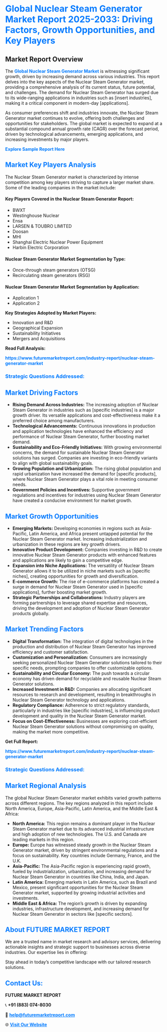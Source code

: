 <h1 style="color: #007BFF;">Global Nuclear Steam Generator Market Report 2025-2033: Driving Factors, Growth Opportunities, and Key Players</h1>

<section id="overview">
<h2>Market Report Overview</h2>
<p>The <a href="https://www.futuremarketreport.com/industry-report/nuclear-steam-generator-market" style="color: #007BFF; text-decoration: none;"><strong>Global Nuclear Steam Generator Market</strong></a> is witnessing significant growth, driven by increasing demand across various industries. This report delves into the key aspects of the Nuclear Steam Generator market, providing a comprehensive analysis of its current status, future potential, and challenges. The demand for Nuclear Steam Generator has surged due to its wide-ranging applications in industries such as [insert industries], making it a critical component in modern-day [applications].</p>
<p>As consumer preferences shift and industries innovate, the Nuclear Steam Generator market continues to evolve, offering both challenges and opportunities for stakeholders. The global market is expected to expand at a substantial compound annual growth rate (CAGR) over the forecast period, driven by technological advancements, emerging applications, and increasing investments by major players.</p>
</section>

<section id="overview">
<p><a href="https://www.futuremarketreport.com/request-sample/reportId=105536" style="color: #007BFF; text-decoration: none;"><strong>Explore Sample Report Here</strong></a></p>
</section>

<section id="key-players">
<h2 style="color: #007BFF;">Market Key Players Analysis</h2>
<p>The Nuclear Steam Generator market is characterized by intense competition among key players striving to capture a larger market share. Some of the leading companies in the market include:</p>
<h4>Key Players Covered in the Nuclear Steam Generator Report:</h4>
<ul><li>BWXT</li><li>Westinghouse Nuclear</li><li>Ensa</li><li>LARSEN &amp; TOUBRO LIMITED</li><li>Doosan</li><li>MHI</li><li>Shanghai Electric Nuclear Power Equipment</li><li>Harbin Electric Corporation</li></ul>
<h4>Nuclear Steam Generator Market Segmentation by Type:</h4>
<ul><li>Once-through steam generators (OTSG)</li><li>Recirculating steam generators (RSG)</li></ul>

<h4>Nuclear Steam Generator Market Segmentation by Application:</h4>
<ul><li>Application 1</li><li>Application 2</li></ul>
<p><strong>Key Strategies Adopted by Market Players:</strong></p>
<ul>
<li>Innovation and R&D</li>
<li>Geographical Expansion</li>
<li>Sustainability Initiatives</li>
<li>Mergers and Acquisitions</li>
</ul>
</section>

<section>
<p><strong>Read Full Analysis: </strong></p><a href="https://www.futuremarketreport.com/industry-report/nuclear-steam-generator-market" style="color: #007BFF; text-decoration: none;"><strong>https://www.futuremarketreport.com/industry-report/nuclear-steam-generator-market</strong></a>
<h3 style="color: #007BFF;">Strategic Questions Addressed:</h3>
</section>

<section id="driving-factors">
<h2 style="color: #007BFF;">Market Driving Factors</h2>
<ul>
<li><strong>Rising Demand Across Industries:</strong> The increasing adoption of Nuclear Steam Generator in industries such as [specific industries] is a major growth driver. Its versatile applications and cost-effectiveness make it a preferred choice among manufacturers.</li>
<li><strong>Technological Advancements:</strong> Continuous innovations in production and application technologies have enhanced the efficiency and performance of Nuclear Steam Generator, further boosting market demand.</li>
<li><strong>Sustainability and Eco-Friendly Initiatives:</strong> With growing environmental concerns, the demand for sustainable Nuclear Steam Generator solutions has surged. Companies are investing in eco-friendly variants to align with global sustainability goals.</li>
<li><strong>Growing Population and Urbanization:</strong> The rising global population and rapid urbanization have increased the demand for [specific products], where Nuclear Steam Generator plays a vital role in meeting consumer needs.</li>
<li><strong>Government Policies and Incentives:</strong> Supportive government regulations and incentives for industries using Nuclear Steam Generator have created a conducive environment for market growth.</li>
</ul>
</section>

<section id="growth-opportunities">
<h2 style="color: #007BFF;">Market Growth Opportunities</h2>
<ul>
<li><strong>Emerging Markets:</strong> Developing economies in regions such as Asia-Pacific, Latin America, and Africa present untapped potential for the Nuclear Steam Generator market. Increasing industrialization and urbanization in these regions are key growth drivers.</li>
<li><strong>Innovative Product Development:</strong> Companies investing in R&D to create innovative Nuclear Steam Generator products with enhanced features and applications are likely to gain a competitive edge.</li>
<li><strong>Expansion into Niche Applications:</strong> The versatility of Nuclear Steam Generator allows it to be utilized in niche markets such as [specific niches], creating opportunities for growth and diversification.</li>
<li><strong>E-commerce Growth:</strong> The rise of e-commerce platforms has created a surge in demand for Nuclear Steam Generator used in [specific applications], further boosting market growth.</li>
<li><strong>Strategic Partnerships and Collaborations:</strong> Industry players are forming partnerships to leverage shared expertise and resources, driving the development and adoption of Nuclear Steam Generator products globally.</li>
</ul>
</section>

<section id="trending-factors">
<h2 style="color: #007BFF;">Market Trending Factors</h2>
<ul>
<li><strong>Digital Transformation:</strong> The integration of digital technologies in the production and distribution of Nuclear Steam Generator has improved efficiency and customer satisfaction.</li>
<li><strong>Customization and Personalization:</strong> Consumers are increasingly seeking personalized Nuclear Steam Generator solutions tailored to their specific needs, prompting companies to offer customizable options.</li>
<li><strong>Sustainability and Circular Economy:</strong> The push towards a circular economy has driven demand for recyclable and reusable Nuclear Steam Generator solutions.</li>
<li><strong>Increased Investment in R&D:</strong> Companies are allocating significant resources to research and development, resulting in breakthroughs in Nuclear Steam Generator technology and applications.</li>
<li><strong>Regulatory Compliance:</strong> Adherence to strict regulatory standards, particularly in industries like [specific industries], is influencing product development and quality in the Nuclear Steam Generator market.</li>
<li><strong>Focus on Cost-Effectiveness:</strong> Businesses are exploring cost-efficient Nuclear Steam Generator solutions without compromising on quality, making the market more competitive.</li>
</ul>
</section>

<section>
<p><strong>Get Full Report: </strong></p><a href="https://www.futuremarketreport.com/industry-report/nuclear-steam-generator-market" style="color: #007BFF; text-decoration: none;"><strong>https://www.futuremarketreport.com/industry-report/nuclear-steam-generator-market</strong></a>
<h3 style="color: #007BFF;">Strategic Questions Addressed:</h3>
</section>


<section id="regional-analysis">
<h2 style="color: #007BFF;">Market Regional Analysis</h2>
<p>The global Nuclear Steam Generator market exhibits varied growth patterns across different regions. The key regions analyzed in this report include North America, Europe, Asia-Pacific, Latin America, and the Middle East & Africa:</p>
<ul>
<li><strong>North America:</strong> This region remains a dominant player in the Nuclear Steam Generator market due to its advanced industrial infrastructure and high adoption of new technologies. The U.S. and Canada are leading markets in this region.</li>
<li><strong>Europe:</strong> Europe has witnessed steady growth in the Nuclear Steam Generator market, driven by stringent environmental regulations and a focus on sustainability. Key countries include Germany, France, and the U.K.</li>
<li><strong>Asia-Pacific:</strong> The Asia-Pacific region is experiencing rapid growth, fueled by industrialization, urbanization, and increasing demand for Nuclear Steam Generator in countries like China, India, and Japan.</li>
<li><strong>Latin America:</strong> Emerging markets in Latin America, such as Brazil and Mexico, present significant opportunities for the Nuclear Steam Generator market, supported by growing industrial activities and investments.</li>
<li><strong>Middle East & Africa:</strong> The region’s growth is driven by expanding industries, infrastructure development, and increasing demand for Nuclear Steam Generator in sectors like [specific sectors].</li>
</ul>
</section>

<footer>
<h2 style="color: #007BFF;">About FUTURE MARKET REPORT</h2>
<p>We are a trusted name in market research and advisory services, delivering actionable insights and strategic support to businesses across diverse industries. Our expertise lies in offering:</p>

<p>Stay ahead in today’s competitive landscape with our tailored research solutions.</p>

<h2 style="color: #007BFF;">Contact Us:</h2>
<p><strong>FUTURE MARKET REPORT</strong></p>
<p>📞 <strong>+91 (883) 074-8030</strong></p>
<p>📧 <strong><a href="mailto:help@futuremarketreport.com" style="color: #007BFF;">help@futuremarketreport.com</a></strong></p>
<p>🌐 <strong><a href="https://www.futuremarketreport.com/" style="color: #007BFF;">Visit Our Website</a></strong></p>
</footer>